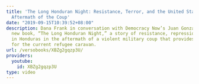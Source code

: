 ```yaml
---
title: 'The Long Honduran Night: Resistance, Terror, and the United States in the
  Aftermath of the Coup'
date: "2019-09-15T10:39:52+08:00"
description: Dana Frank in conversation with Democracy Now’s Juan González about her
  new book, “The Long Honduran Night,” a story of resistance, repression, and US policy
  in Honduras in the aftermath of a violent military coup that provides the context
  for the current refugee caravan.
url: /versobooks/XBZg2gqzp3U/
providers:
  youtube:
    id: XBZg2gqzp3U
type: video
---
```

